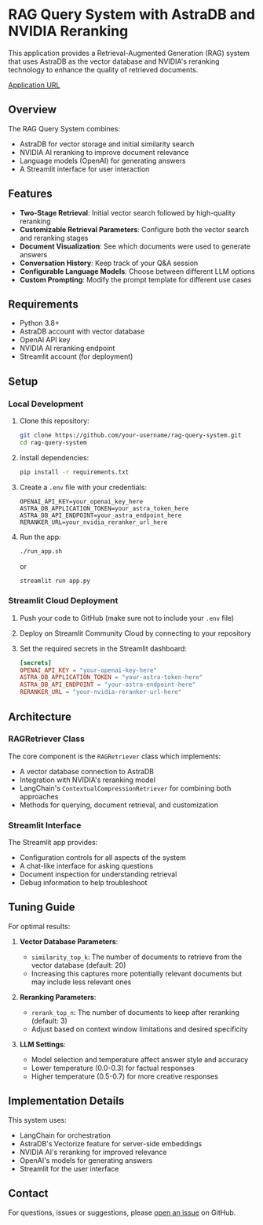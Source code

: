 # RAG Query System with AstraDB and NVIDIA Reranking

This application provides a Retrieval-Augmented Generation (RAG) system that uses AstraDB as the vector database and NVIDIA's reranking technology to enhance the quality of retrieved documents.

[Application URL](https://brian-ogrady-rag-with-reranking-streamlit-app-7pycae.streamlit.app/)
## Overview

The RAG Query System combines:
- AstraDB for vector storage and initial similarity search
- NVIDIA AI reranking to improve document relevance
- Language models (OpenAI) for generating answers
- A Streamlit interface for user interaction

## Features

- **Two-Stage Retrieval**: Initial vector search followed by high-quality reranking
- **Customizable Retrieval Parameters**: Configure both the vector search and reranking stages
- **Document Visualization**: See which documents were used to generate answers
- **Conversation History**: Keep track of your Q&A session
- **Configurable Language Models**: Choose between different LLM options
- **Custom Prompting**: Modify the prompt template for different use cases

## Requirements

- Python 3.8+
- AstraDB account with vector database
- OpenAI API key
- NVIDIA AI reranking endpoint
- Streamlit account (for deployment)

## Setup

### Local Development

1. Clone this repository:
   ```bash
   git clone https://github.com/your-username/rag-query-system.git
   cd rag-query-system
   ```

2. Install dependencies:
   ```bash
   pip install -r requirements.txt
   ```

3. Create a `.env` file with your credentials:
   ```
   OPENAI_API_KEY=your_openai_key_here
   ASTRA_DB_APPLICATION_TOKEN=your_astra_token_here
   ASTRA_DB_API_ENDPOINT=your_astra_endpoint_here
   RERANKER_URL=your_nvidia_reranker_url_here
   ```

4. Run the app:
   ```bash
   ./run_app.sh
   ```
   or
   ```bash
   streamlit run app.py
   ```

### Streamlit Cloud Deployment

1. Push your code to GitHub (make sure not to include your `.env` file)

2. Deploy on Streamlit Community Cloud by connecting to your repository

3. Set the required secrets in the Streamlit dashboard:
   ```toml
   [secrets]
   OPENAI_API_KEY = "your-openai-key-here"
   ASTRA_DB_APPLICATION_TOKEN = "your-astra-token-here"
   ASTRA_DB_API_ENDPOINT = "your-astra-endpoint-here"
   RERANKER_URL = "your-nvidia-reranker-url-here"
   ```

## Architecture

### RAGRetriever Class

The core component is the `RAGRetriever` class which implements:

- A vector database connection to AstraDB
- Integration with NVIDIA's reranking model
- LangChain's `ContextualCompressionRetriever` for combining both approaches
- Methods for querying, document retrieval, and customization

### Streamlit Interface

The Streamlit app provides:
- Configuration controls for all aspects of the system
- A chat-like interface for asking questions
- Document inspection for understanding retrieval
- Debug information to help troubleshoot

## Tuning Guide

For optimal results:

1. **Vector Database Parameters**:
   - `similarity_top_k`: The number of documents to retrieve from the vector database (default: 20)
   - Increasing this captures more potentially relevant documents but may include less relevant ones

2. **Reranking Parameters**:
   - `rerank_top_n`: The number of documents to keep after reranking (default: 3)
   - Adjust based on context window limitations and desired specificity

3. **LLM Settings**:
   - Model selection and temperature affect answer style and accuracy
   - Lower temperature (0.0-0.3) for factual responses
   - Higher temperature (0.5-0.7) for more creative responses

## Implementation Details

This system uses:
- LangChain for orchestration
- AstraDB's Vectorize feature for server-side embeddings
- NVIDIA AI's reranking for improved relevance
- OpenAI's models for generating answers
- Streamlit for the user interface

## Contact

For questions, issues or suggestions, please [open an issue](https://github.com/your-username/rag-query-system/issues) on GitHub.